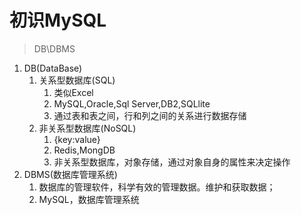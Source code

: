 # 初识MySQL

> DB\DBMS

1. DB(DataBase)
   1. 关系型数据库(SQL)
      1. 类似Excel
      2. MySQL,Oracle,Sql Server,DB2,SQLlite
      3. 通过表和表之间，行和列之间的关系进行数据存储
   2. 非关系型数据库(NoSQL)
      1. {key:value}
      2. Redis,MongDB
      3. 非关系型数据库，对象存储，通过对象自身的属性来决定操作
2. DBMS(数据库管理系统)
   1. 数据库的管理软件，科学有效的管理数据。维护和获取数据；
   2. MySQL，数据库管理系统


